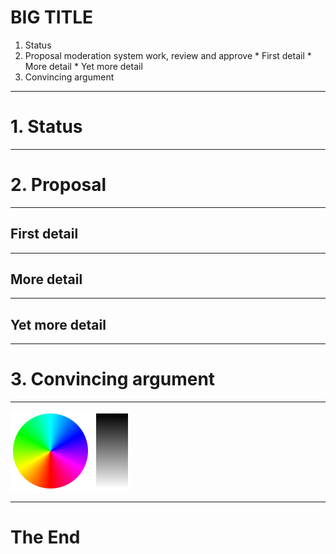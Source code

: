 # BIG TITLE #

  1. Status
  2. Proposal moderation system work, review and approve 
    * First detail
    * More detail
    * Yet more detail
  3. Convincing argument

---

# 1. Status

---

# 2. Proposal

***

## First detail
  
***

## More detail

***

## Yet more detail

---

# 3. Convincing argument

***

![Picture](pres1.png)

---

# The End 
